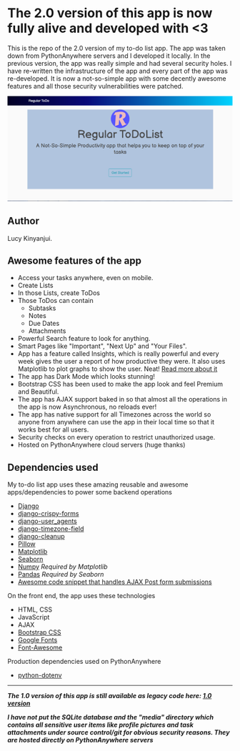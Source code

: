 


# The 2.0 version of this app is now fully alive and developed with <3

This is the repo of the 2.0 version of my to-do list app. The app was taken down from PythonAnywhere servers and I developed it locally. In the previous version, the app was
really simple and had several security holes. I have re-written the infrastructure of the app and every part of the app was
re-developed. It is now a not-so-simple app with some decently awesome features and all those security vulnerabilities were
patched.

![A demo image of the ToDo App Home Page](/project_images/app_glance.png)

## Author
Lucy Kinyanjui.

## Awesome features of the app

* Access your tasks anywhere, even on mobile.
* Create Lists
* In those Lists, create ToDos
* Those ToDos can contain
  * Subtasks
  * Notes
  * Due Dates
  * Attachments
* Powerful Search feature to look for anything.
* Smart Pages like "Important", "Next Up" and "Your Files".
* App has a feature called Insights, which is really powerful and every week gives the user a report of how productive they were. It also uses Matplotlib to plot graphs to show the user. Neat! [Read more about it](https://github.com/arafat-ar13/Regular-ToDoList/wiki/Insights-Page)
* The app has Dark Mode which looks stunning!
* Bootstrap CSS has been used to make the app look and feel Premium and Beautiful.
* The app has AJAX support baked in so that almost all the operations in the app is now Asynchronous, no reloads ever!
* The app has native support for all Timezones across the world so anyone from anywhere can use the app in their local time so that it works best for all users.
* Security checks on every operation to restrict unauthorized usage.
* Hosted on PythonAnywhere cloud servers (huge thanks)

## Dependencies used

My to-do list app uses these amazing reusable and awesome apps/dependencies to power some backend operations

* [Django](https://github.com/django/django)
* [django-crispy-forms](https://github.com/django-crispy-forms/django-crispy-forms)
* [django-user_agents](https://github.com/selwin/django-user_agents)
* [django-timezone-field](https://github.com/mfogel/django-timezone-field)
* [django-cleanup](https://github.com/un1t/django-cleanup)
* [Pillow](https://github.com/python-pillow/Pillow)
* [Matplotlib](https://github.com/matplotlib/matplotlib)
* [Seaborn](https://github.com/mwaskom/seaborn)
* [Numpy](https://github.com/numpy/numpy) *Required by Matplotlib*
* [Pandas](https://github.com/pandas-dev/pandas) *Required by Seaborn*
* [Awesome code snippet that handles AJAX Post form submissions](https://github.com/realpython/django-form-fun/blob/master/part1/main.js)

On the front end, the app uses these technologies

* HTML, CSS
* JavaScript
* AJAX
* [Bootstrap CSS](https://github.com/twbs/bootstrap)
* [Google Fonts](https://github.com/google/fonts)
* [Font-Awesome](https://github.com/FortAwesome/Font-Awesome)

Production dependencies used on PythonAnywhere

* [python-dotenv](https://github.com/theskumar/python-dotenv)


******************************************************************************************************************************

***The 1.0 version of this app is still available as legacy code here: [1.0 version](https://github.com/arafat-ar13/Regular-ToDoList-legacy-code-1.0)***

***I have not put the SQLite database and the "media" directory which contains all sensitive user items like profile pictures and task attachments under source control/git for obvious security reasons. They are hosted directly on PythonAnywhere servers***
